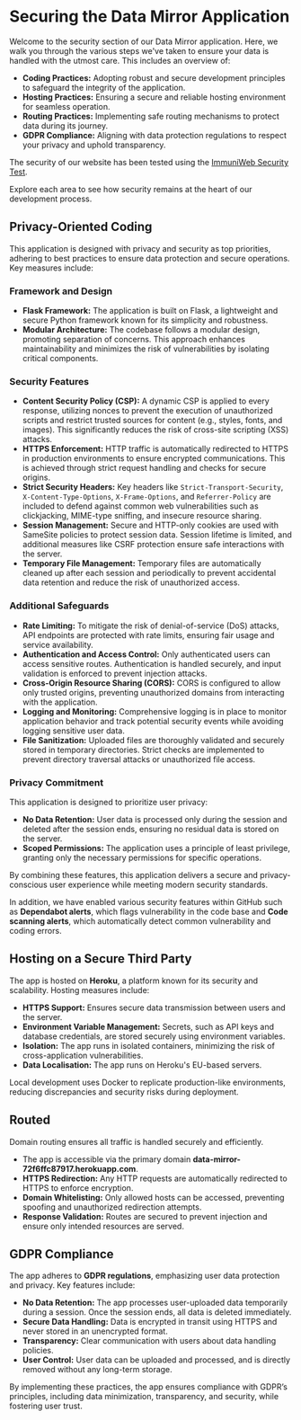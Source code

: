 # Securing the Data Mirror Application
Welcome to the security section of our Data Mirror application. Here, we walk you through the various steps we've taken to ensure your data is handled with the utmost care. This includes an overview of:

- **Coding Practices:** Adopting robust and secure development principles to safeguard the integrity of the application.
- **Hosting Practices:** Ensuring a secure and reliable hosting environment for seamless operation.
- **Routing Practices:** Implementing safe routing mechanisms to protect data during its journey.
- **GDPR Compliance:** Aligning with data protection regulations to respect your privacy and uphold transparency.

The security of our website has been tested using the [ImmuniWeb Security Test](https://www.immuniweb.com/websec).

Explore each area to see how security remains at the heart of our development process.

## Privacy-Oriented Coding

This application is designed with privacy and security as top priorities, adhering to best practices to ensure data protection and secure operations. Key measures include:

### Framework and Design
- **Flask Framework:** The application is built on Flask, a lightweight and secure Python framework known for its simplicity and robustness.
- **Modular Architecture:** The codebase follows a modular design, promoting separation of concerns. This approach enhances maintainability and minimizes the risk of vulnerabilities by isolating critical components.

### Security Features
- **Content Security Policy (CSP):** A dynamic CSP is applied to every response, utilizing nonces to prevent the execution of unauthorized scripts and restrict trusted sources for content (e.g., styles, fonts, and images). This significantly reduces the risk of cross-site scripting (XSS) attacks.
- **HTTPS Enforcement:** HTTP traffic is automatically redirected to HTTPS in production environments to ensure encrypted communications. This is achieved through strict request handling and checks for secure origins.
- **Strict Security Headers:** Key headers like `Strict-Transport-Security`, `X-Content-Type-Options`, `X-Frame-Options`, and `Referrer-Policy` are included to defend against common web vulnerabilities such as clickjacking, MIME-type sniffing, and insecure resource sharing.
- **Session Management:** Secure and HTTP-only cookies are used with SameSite policies to protect session data. Session lifetime is limited, and additional measures like CSRF protection ensure safe interactions with the server.
- **Temporary File Management:** Temporary files are automatically cleaned up after each session and periodically to prevent accidental data retention and reduce the risk of unauthorized access.

### Additional Safeguards
- **Rate Limiting:** To mitigate the risk of denial-of-service (DoS) attacks, API endpoints are protected with rate limits, ensuring fair usage and service availability.
- **Authentication and Access Control:** Only authenticated users can access sensitive routes. Authentication is handled securely, and input validation is enforced to prevent injection attacks.
- **Cross-Origin Resource Sharing (CORS):** CORS is configured to allow only trusted origins, preventing unauthorized domains from interacting with the application.
- **Logging and Monitoring:** Comprehensive logging is in place to monitor application behavior and track potential security events while avoiding logging sensitive user data.
- **File Sanitization:** Uploaded files are thoroughly validated and securely stored in temporary directories. Strict checks are implemented to prevent directory traversal attacks or unauthorized file access.

### Privacy Commitment
This application is designed to prioritize user privacy:
- **No Data Retention:** User data is processed only during the session and deleted after the session ends, ensuring no residual data is stored on the server.
- **Scoped Permissions:** The application uses a principle of least privilege, granting only the necessary permissions for specific operations.

By combining these features, this application delivers a secure and privacy-conscious user experience while meeting modern security standards.

In addition, we have enabled various security features within GitHub such as **Dependabot alerts**, which flags vulnerability in the code base and **Code scanning alerts**, which automatically detect common vulnerability and coding errors. 

## Hosting on a Secure Third Party
The app is hosted on **Heroku**, a platform known for its security and scalability. Hosting measures include:
- **HTTPS Support:** Ensures secure data transmission between users and the server.
- **Environment Variable Management:** Secrets, such as API keys and database credentials, are stored securely using environment variables.
- **Isolation:** The app runs in isolated containers, minimizing the risk of cross-application vulnerabilities.
- **Data Localisation:** The app runs on Heroku's EU-based servers.

Local development uses Docker to replicate production-like environments, reducing discrepancies and security risks during deployment.

## Routed
Domain routing ensures all traffic is handled securely and efficiently.
- The app is accessible via the primary domain **data-mirror-72f6ffc87917.herokuapp.com**.
- **HTTPS Redirection:** Any HTTP requests are automatically redirected to HTTPS to enforce encryption.
- **Domain Whitelisting:** Only allowed hosts can be accessed, preventing spoofing and unauthorized redirection attempts.
- **Response Validation:** Routes are secured to prevent injection and ensure only intended resources are served.

## GDPR Compliance
The app adheres to **GDPR regulations**, emphasizing user data protection and privacy. Key features include:
- **No Data Retention:** The app processes user-uploaded data temporarily during a session. Once the session ends, all data is deleted immediately.
- **Secure Data Handling:** Data is encrypted in transit using HTTPS and never stored in an unencrypted format.
- **Transparency:** Clear communication with users about data handling policies.
- **User Control:** User data can be uploaded and processed, and is directly removed without any long-term storage.

By implementing these practices, the app ensures compliance with GDPR’s principles, including data minimization, transparency, and security, while fostering user trust.
